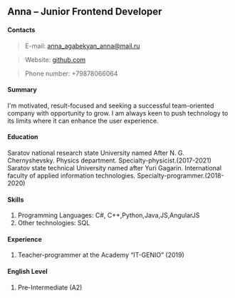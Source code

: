## **Anna – Junior Frontend Developer**

#### **Contacts**
>  E-mail: anna_agabekyan_anna@mail.ru

> Website: [github.com](https://github.com/anna-reirl)

> Phone number: +79878066064


#### **Summary**

I'm motivated, result-focused and seeking a successful team-oriented company with opportunity to grow.  I am always keen to push technology to its limits where it can enhance the user experience.

#### **Education**
Saratov national research state University named After N. G. Chernyshevsky. Physics department. Specialty-physicist.(2017-2021) Saratov state technical University named after Yuri Gagarin. International faculty of applied information technologies. Specialty-programmer.(2018-2020)


#### **Skills**
1. Programming Languages: C#, C++,Python,Java,JS,AngularJS
2. Other technologies: SQL


#### **Experience**
1. Teacher-programmer at the Academy “IT-GENIO” (2019)

#### **English Level**
1. Pre-Intermediate (A2)
